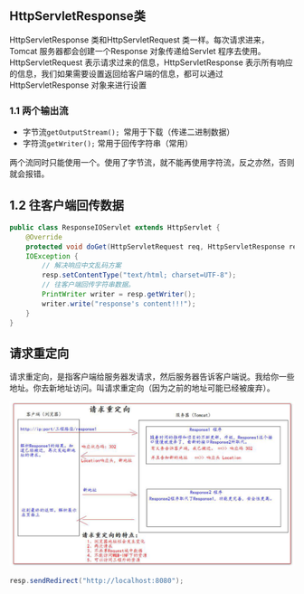 ## HttpServletResponse类

HttpServletResponse 类和HttpServletRequest 类一样。每次请求进来，Tomcat 服务器都会创建一个Response 对象传递给Servlet 程序去使用。HttpServletRequest 表示请求过来的信息，HttpServletResponse 表示所有响应的信息，我们如果需要设置返回给客户端的信息，都可以通过HttpServletResponse 对象来进行设置

### 1.1 两个输出流

- 字节流`getOutputStream(); `常用于下载（传递二进制数据）
- 字符流`getWriter();` 常用于回传字符串（常用）

两个流同时只能使用一个。使用了字节流，就不能再使用字符流，反之亦然，否则就会报错。

## 1.2 往客户端回传数据

~~~java
public class ResponseIOServlet extends HttpServlet {
    @Override
    protected void doGet(HttpServletRequest req, HttpServletResponse resp) throws ServletException,
    IOException {
        // 解决响应中文乱码方案
       	resp.setContentType("text/html; charset=UTF-8");
    	// 往客户端回传字符串数据。
        PrintWriter writer = resp.getWriter();
        writer.write("response's content!!!");
    }
}
~~~

## 请求重定向

请求重定向，是指客户端给服务器发请求，然后服务器告诉客户端说。我给你一些地址。你去新地址访问。叫请求重定向（因为之前的地址可能已经被废弃）。

![](2.png)

~~~java
resp.sendRedirect("http://localhost:8080");
~~~

